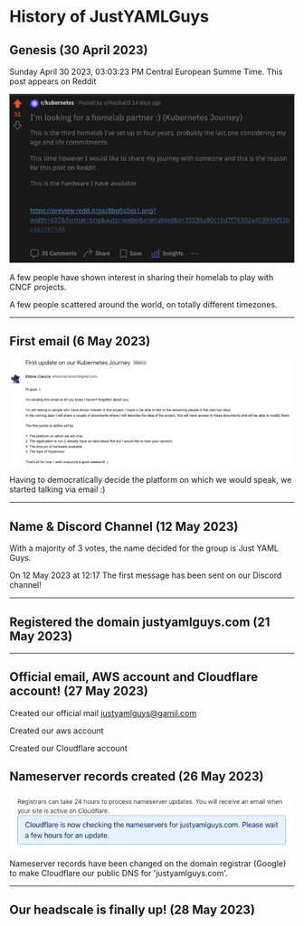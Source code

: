 # History of JustYAMLGuys

## Genesis (30 April 2023)

Sunday April 30 2023, 03:03:23 PM Central European Summe Time. This post appears on Reddit


![Reddit](img/reddit.png)

A few people have shown interest in sharing their homelab to play with CNCF projects.

A few people scattered around the world, on totally different timezones.

___

## First email (6 May 2023)

![first-email.png](img/first-email.png)

Having to democratically decide the platform on which we would speak, we started talking via email :)

___

## Name & Discord Channel (12 May 2023)

With a majority of 3 votes, the name decided for the group is Just YAML Guys.

On 12 May 2023 at 12:17 The first message has been sent on our Discord channel!

___

## Registered the domain justyamlguys.com (21 May 2023)

___

## Official email, AWS account and Cloudflare account! (27 May 2023)

Created our official mail justyamlguys@gamil.com

Created our aws account

Created our Cloudflare account

## Nameserver records created (26 May 2023)

![checking-ns.png](img/checking-ns.png)

Nameserver records have been changed on the domain registrar (Google) to make Cloudflare our public DNS for 'justyamlguys.com'.
___

## Our headscale is finally up! (28 May 2023)


